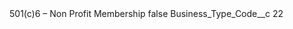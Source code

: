 <?xml version="1.0" encoding="UTF-8"?>
<CustomMetadata xmlns="http://soap.sforce.com/2006/04/metadata" xmlns:xsi="http://www.w3.org/2001/XMLSchema-instance" xmlns:xsd="http://www.w3.org/2001/XMLSchema">
    <label>501(c)6 – Non Profit Membership</label>
    <protected>false</protected>
    <values>
        <field>Business_Type_Code__c</field>
        <value xsi:type="xsd:string">22</value>
    </values>
</CustomMetadata>
